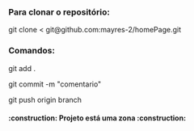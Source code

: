 <!DOCFILE html>

<html>
   <body>
      <h3 align="left"> Para clonar o repositório: </h3>
         <p> git clone < git@github.com:mayres-2/homePage.git </p>
      <h3 align="left"> Comandos:</h3>
         <p> git add . </p>
         <p> git commit -m "comentario" </p>
         <p> git push origin branch </p>
      <h4 align="left"> :construction: Projeto está uma zona :construction: </h4>
   </body>
</html>
